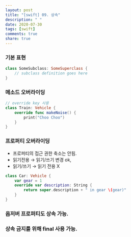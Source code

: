 ```yaml
---
layout: post
title: "[swift] 09. 상속"
description: " "
date: 2020-07-30
tags: [swift]
comments: true
share: true
---
```


### 기본 표현
```swift
class SomeSubclass: SomeSuperclass {
    // subclass definition goes here
}
```

### 메소드 오버라이딩 
```swift
// override key 사용
class Train: Vehicle {
    override func makeNoise() {
        print("Choo Choo")
    }
}
```

### 프로퍼티 오버라이딩
- 프로퍼티의 접근 권한 축소는 안됨. 
- 읽기전용 → 읽기/쓰기 변경 ok, 
- 읽기/쓰기 → 읽기 전용 X

```swift
class Car: Vehicle {
    var gear = 1
    override var description: String {
        return super.description + " in gear \(gear)"
    }
}
```

### 옵저버 프로퍼티도 상속 가능.
### 상속 금지를 위해 final 사용 가능.
